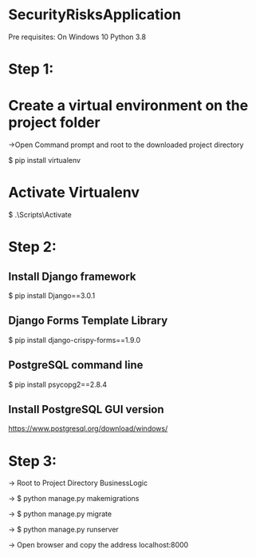 # SecurityRisksApplication
Pre requisites: On Windows 10 Python 3.8

# Step 1: 
# Create a virtual environment on the project folder

->Open  Command prompt and root to the downloaded project directory

$ pip install virtualenv

# Activate Virtualenv

$ .\Scripts\Activate

# Step 2:

## Install Django framework
$ pip install Django==3.0.1

## Django Forms Template Library
$ pip install django-crispy-forms==1.9.0

## PostgreSQL command line
$ pip install psycopg2==2.8.4

## Install PostgreSQL GUI version

https://www.postgresql.org/download/windows/

# Step 3:

->  Root to Project Directory BusinessLogic

-> $ python manage.py makemigrations

-> $ python manage.py migrate

-> $ python manage.py runserver

-> Open browser and copy the address  localhost:8000






